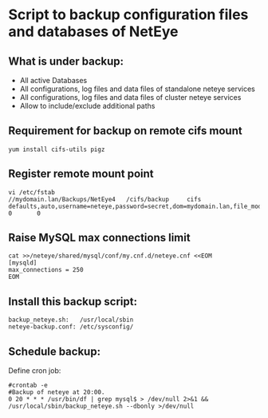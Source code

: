 # Script to backup configuration files and databases of NetEye 

## What is under backup:
- All active Databases
- All configurations, log files and data files of standalone neteye services
- All configurations, log files and data files of cluster neteye services
- Allow to include/exclude additional paths 

## Requirement for backup on remote cifs mount

```
yum install cifs-utils pigz
```

## Register remote mount point
```
vi /etc/fstab
//mydomain.lan/Backups/NetEye4   /cifs/backup     cifs    defaults,auto,username=neteye,password=secret,dom=mydomain.lan,file_mode=0666,dir_mode=0777   0       0
```

## Raise MySQL max connections limit
```
cat >>/neteye/shared/mysql/conf/my.cnf.d/neteye.cnf <<EOM
[mysqld]
max_connections = 250
EOM
```

## Install this backup script:
```
backup_neteye.sh:   /usr/local/sbin
neteye-backup.conf: /etc/sysconfig/
```

## Schedule backup:
Define cron job:
```
#crontab -e
#Backup of neteye at 20:00.
0 20 * * * /usr/bin/df | grep mysql$ > /dev/null 2>&1 && /usr/local/sbin/backup_neteye.sh --dbonly >/dev/null
```
